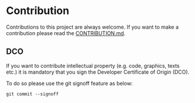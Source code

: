 # Contribution

Contributions to this project are always welcome. If you want to make a
contribution please read the
[CONTRIBUTION.md](https://github.com/jakaja-mail/jakaja-proto/blob/main/CONTRIBUTION.md). 


## DCO

If you want to contribute intellectual property (e.g. code, graphics,
texts etc.) it is mandatory that you sign the Developer Certificate of
Origin (DCO).

To do so please use the git signoff feature as below:

```
git commit --signoff
```

